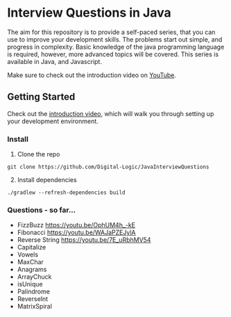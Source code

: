 # Interview Questions in Java

The aim for this repository is to provide a self-paced series, 
that you can use to improve your development skills. The 
problems start out simple, and progress in complexity. Basic 
knowledge of the java programming language is required, however, 
more advanced topics will be covered. This series is available in Java, 
and Javascript.

Make sure to check out the introduction video on [YouTube](https://youtu.be/lIxQ_4UVG3w).

## Getting Started
Check out the [introduction video](https://youtu.be/lIxQ_4UVG3w),
which will walk you through setting up your development environment.

### Install
1. Clone the repo
````
git clone https://github.com/Digital-Logic/JavaInterviewQuestions
````
2. Install dependencies
````
./gradlew --refresh-dependencies build
````

### Questions - so far...
* FizzBuzz https://youtu.be/OphUM4h_-kE
* Fibonacci https://youtu.be/WAJaPZEJylA
* Reverse String https://youtu.be/7E_uRbhMV54
* Capitalize
* Vowels 
* MaxChar
* Anagrams
* ArrayChuck
* isUnique
* Palindrome
* ReverseInt
* MatrixSpiral
